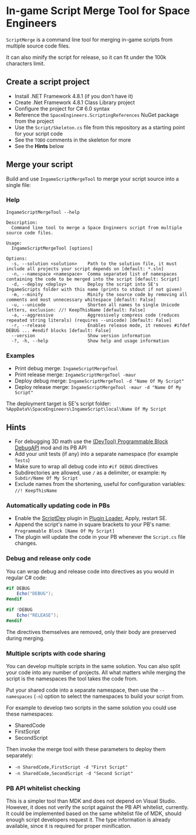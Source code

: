 # In-game Script Merge Tool for Space Engineers

`ScriptMerge` is a command line tool for merging in-game scripts from multiple source code files. 

It can also minify the script for release, so it can fit under the 100k characters limit. 

## Create a script project

- Install .NET Framework 4.8.1 (if you don't have it)
- Create .Net Framework 4.8.1 Class Library project
- Configure the project for C# 6.0 syntax
- Reference the `SpaceEngineers.ScriptingReferences` NuGet package from the project
- Use the `Script/Skeleton.cs` file from this repository as a starting point for your script code
- See the `TODO` comments in the skeleton for more
- See the **Hints** below

## Merge your script

Build and use `IngameScriptMergeTool` to merge your script source into a single file:

### Help 

`IngameScriptMergeTool --help`

```
Description:
  Command line tool to merge a Space Engineers script from multiple source code files.

Usage:
  IngameScriptMergeTool [options]

Options:
  -s, --solution <solution>    Path to the solution file, it must include all projects your script depends on [default: *.sln]
  -n, --namespace <namespace>  Comma separated list of namespaces containing the code to be merged into the script [default: Script]
  -d, --deploy <deploy>        Deploy the script into SE's IngameScripts folder with this name (prints to stdout if not given)
  -m, --minify                 Minify the source code by removing all comments and most unnecessary whitespace [default: False]
  -u, --unicode                Shorten all names to single Unicode letters, exclusion: //! KeepThisName [default: False]
  -a, --aggressive             Aggressively compress code (reduces repeated string literals) (requires --unicode) [default: False]
  -r, --release                Enables release mode, it removes #ifdef DEBUG ... #endif blocks [default: False]
  --version                    Show version information
  -?, -h, --help               Show help and usage information
```

### Examples

- Print debug merge: `IngameScriptMergeTool`
- Print release merge: `IngameScriptMergeTool -maur` 
- Deploy debug merge: `IngameScriptMergeTool -d "Name Of My Script"`
- Deploy release merge: `IngameScriptMergeTool -maur -d "Name Of My Script"` 

The deployment target is SE's script folder: `%AppData%\SpaceEngineers\IngameScript\local\Name Of My Script`

## Hints

- For debugging 3D math use the [(DevTool) Programmable Block DebugAPI](https://steamcommunity.com/sharedfiles/filedetails/?id=2654858862) mod and its PB API
- Add your unit tests (if any) into a separate namespace (for example `Tests`)
- Make sure to wrap all debug code into `#if DEBUG` directives
- Subdirectories are allowed, use `/` as a delimiter, or example: `My Subdir/Name Of My Script`
- Exclude names from the shortening, useful for configuration variables: `//! KeepThisName` 

### Automatically updating code in PBs

- Enable the [ScriptDev](https://github.com/viktor-ferenczi/se-script-dev) plugin in [Plugin Loader](https://github.com/sepluginloader/SpaceEngineersLauncher), Apply, restart SE.
- Append the script's name in square brackets to your PB's name: `Programmable Block [Name Of My Script]`
- The plugin will update the code in your PB whenever the `Script.cs` file changes.

### Debug and release only code

You can wrap debug and release code into directives as you would in regular C# code:

```cs
#if DEBUG
    Echo("DEBUG");
#endif

#if !DEBUG
    Echo("RELEASE");
#endif
```

The directives themselves are removed, only their body are preserved during merging.

### Multiple scripts with code sharing

You can develop multiple scripts in the same solution. You can also split your code into any number of projects.
All what matters while merging the script is the namespaces the tool takes the code from. 

Put your shared code into a separate namespace, then use the `--namespaces` (`-n`) option to select the namespaces
to build your script from. 

For example to develop two scripts in the same solution you could use these namespaces:
- SharedCode
- FirstScript
- SecondScript

Then invoke the merge tool with these parameters to deploy them separately:
- `-n SharedCode,FirstScript -d "First Script"`
- `-n SharedCode,SecondScript -d "Second Script"`

### PB API whitelist checking

This is a simpler tool than MDK and does not depend on Visual Studio. However, it does not verify
the script against the PB API whitelist, currently. It could be implemented based on the same whitelist
file of MDK, should enough script developers request it. The type information is already available,
since it is required for proper minification.